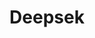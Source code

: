 ---
title: Deepsek
description: DeepSeek is an advanced AI-powered search and research assistant designed to provide deep, accurate, and context-aware insights. It helps users discover relevant information, analyze complex topics, and generate summaries by leveraging AI-driven search capabilities. Ideal for researchers, writers, and professionals seeking precise and meaningful data. 🔍🤖📚
tags: ["featured", "assitant", "sport", "col"]
type: Free
link: https://www.deepseek.com/
image: /assets/deepseek-color.svg
---